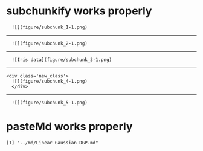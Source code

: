# subchunkify works properly

    
      ![](figure/subchunk_1-1.png)
      

---

    
      ![](figure/subchunk_2-1.png)
      

---

    
      ![Iris data](figure/subchunk_3-1.png)
      

---

    <div class='new_class'>
      ![](figure/subchunk_4-1.png)
      </div>

---

    
      ![](figure/subchunk_5-1.png)
      

# pasteMd works properly

    [1] "../md/Linear Gaussian DGP.md"

